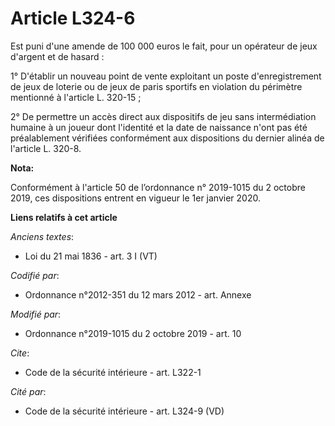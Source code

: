 # Article L324-6

Est puni d'une amende de 100 000 euros le fait, pour un opérateur de jeux d'argent et de hasard :

1° D'établir un nouveau point de vente exploitant un poste d'enregistrement de jeux de loterie ou de jeux de paris sportifs
en violation du périmètre mentionné à l'article L. 320-15 ;

2° De permettre un accès direct aux dispositifs de jeu sans intermédiation humaine à un joueur dont l'identité et la date de
naissance n'ont pas été préalablement vérifiées conformément aux dispositions du dernier alinéa de l'article L. 320-8.

**Nota:**

Conformément à l'article 50 de l’ordonnance n° 2019-1015 du 2 octobre 2019, ces dispositions entrent en vigueur le 1er
janvier 2020.

**Liens relatifs à cet article**

_Anciens textes_:

  - Loi du 21 mai 1836 - art. 3 I (VT)

_Codifié par_:

  - Ordonnance n°2012-351 du 12 mars 2012 - art. Annexe

_Modifié par_:

  - Ordonnance n°2019-1015 du 2 octobre 2019 - art. 10

_Cite_:

  - Code de la sécurité intérieure - art. L322-1

_Cité par_:

  - Code de la sécurité intérieure - art. L324-9 (VD)
